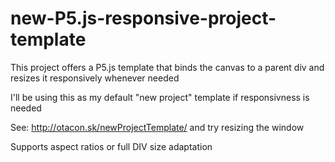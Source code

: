 # new-P5.js-responsive-project-template
This project offers a P5.js template that binds the canvas to a parent div and resizes it responsively whenever needed

I'll be using this as my default "new project" template if responsivness is needed

See: http://otacon.sk/newProjectTemplate/ and try resizing the window

Supports aspect ratios or full DIV size adaptation
